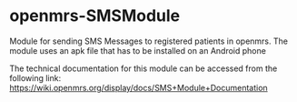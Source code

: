 openmrs-SMSModule
==================
Module for sending SMS Messages to registered patients in openmrs. The module uses an apk file that has to be installed on an Android phone

The technical documentation for this module can be accessed from the following link:
https://wiki.openmrs.org/display/docs/SMS+Module+Documentation
